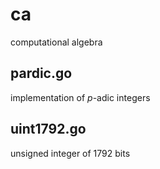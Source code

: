 # ca
computational algebra

## pardic.go

implementation of $p$-adic integers

## uint1792.go

unsigned integer of 1792 bits